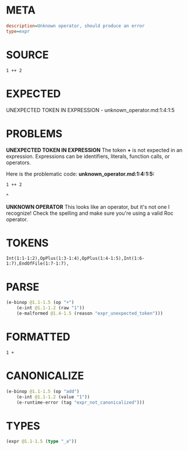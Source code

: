 # META
~~~ini
description=Unknown operator, should produce an error
type=expr
~~~
# SOURCE
~~~roc
1 ++ 2
~~~
# EXPECTED
UNEXPECTED TOKEN IN EXPRESSION - unknown_operator.md:1:4:1:5
# PROBLEMS
**UNEXPECTED TOKEN IN EXPRESSION**
The token **+** is not expected in an expression.
Expressions can be identifiers, literals, function calls, or operators.

Here is the problematic code:
**unknown_operator.md:1:4:1:5:**
```roc
1 ++ 2
```
   ^


**UNKNOWN OPERATOR**
This looks like an operator, but it's not one I recognize!
Check the spelling and make sure you're using a valid Roc operator.

# TOKENS
~~~zig
Int(1:1-1:2),OpPlus(1:3-1:4),OpPlus(1:4-1:5),Int(1:6-1:7),EndOfFile(1:7-1:7),
~~~
# PARSE
~~~clojure
(e-binop @1.1-1.5 (op "+")
	(e-int @1.1-1.2 (raw "1"))
	(e-malformed @1.4-1.5 (reason "expr_unexpected_token")))
~~~
# FORMATTED
~~~roc
1 + 
~~~
# CANONICALIZE
~~~clojure
(e-binop @1.1-1.5 (op "add")
	(e-int @1.1-1.2 (value "1"))
	(e-runtime-error (tag "expr_not_canonicalized")))
~~~
# TYPES
~~~clojure
(expr @1.1-1.5 (type "_a"))
~~~
